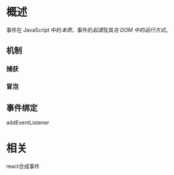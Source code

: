 # 概述
事件在 JavaScript 中的*本质*，事件的*起源*及其*在 DOM 中的运行方式*。
## 机制
### 捕获
### 冒泡

## 事件绑定
addEventListener
# 相关
react合成事件
